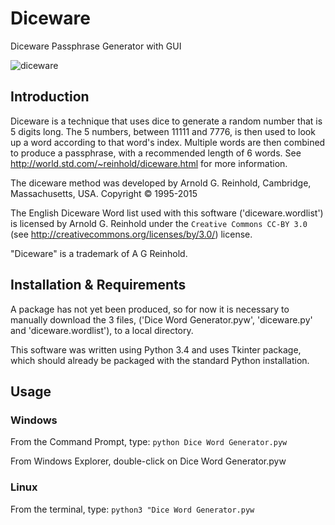 # Diceware
Diceware Passphrase Generator with GUI

![diceware](https://cloud.githubusercontent.com/assets/6375507/23087221/457a1cc4-f527-11e6-9cff-5052384a1fdf.PNG)

## Introduction
Diceware is a technique that uses dice to generate a random number that is 5 digits long. The 5 numbers, between 11111 and 7776, is then used to look up a word according to that word's index. Multiple words are then combined to produce a passphrase, with a recommended length of 6 words. See http://world.std.com/~reinhold/diceware.html for more information.

The diceware method was developed by Arnold G. Reinhold, Cambridge, Massachusetts, USA. Copyright © 1995-2015

The English Diceware Word list used with this software ('diceware.wordlist') is licensed by Arnold G. Reinhold under the `Creative Commons CC-BY 3.0` (see http://creativecommons.org/licenses/by/3.0/) license.

"Diceware" is a trademark of A G Reinhold.

## Installation & Requirements
A package has not yet been produced, so for now it is necessary to manually download the 3 files, ('Dice Word Generator.pyw', 'diceware.py' and 'diceware.wordlist'), to a local directory. 

This software was written using Python 3.4 and uses Tkinter package, which should already be packaged with the standard Python installation.

## Usage
### Windows
From the Command Prompt, type: `python Dice Word Generator.pyw`

From Windows Explorer, double-click on Dice Word Generator.pyw

### Linux
From the terminal, type: `python3 "Dice Word Generator.pyw`
